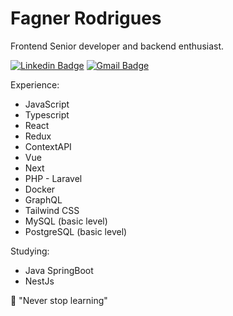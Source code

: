 # Fagner Rodrigues

Frontend Senior developer and backend enthusiast.

 [![Linkedin Badge](https://img.shields.io/badge/-Fagner%20Rodrigues-6633cc?style=flat-square&logo=Linkedin&logoColor=white&link=https://www.linkedin.com/in/diego-schell-fernandes/)](https://www.linkedin.com/in/faagnerrodrigues/) 
[![Gmail Badge](https://img.shields.io/badge/-faagner.rodrigues@gmail.com-6633cc?style=flat-square&logo=Gmail&logoColor=white&link=mailto:faagner.rodrigues@gmail.com)](mailto:diego.schell.f@gmail.com)

Experience:
- JavaScript
- Typescript
- React
- Redux
- ContextAPI
- Vue
- Next
- PHP - Laravel
- Docker
- GraphQL
- Tailwind CSS
- MySQL (basic level)
- PostgreSQL (basic level)
 
 
 Studying:
 - Java SpringBoot
 - NestJs
 
 
 
 🚀 "Never stop learning"
